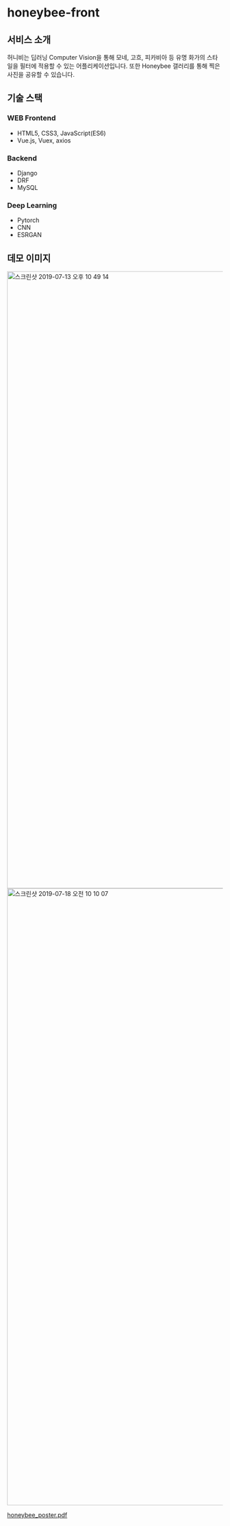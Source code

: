 # honeybee-front

## 서비스 소개

허니비는 딥러닝 Computer Vision을 통해 모네, 고흐, 피카비아 등 유명 화가의 스타일을 필터에 적용할 수 있는 어플리케이션입니다. 또한 Honeybee 갤러리를 통해 찍은 사진을 공유할 수 있습니다.

## 기술 스택

### WEB Frontend

- HTML5, CSS3, JavaScript(ES6)
- Vue.js, Vuex, axios

### Backend

- Django
- DRF
- MySQL

### Deep Learning

- Pytorch
- CNN
- ESRGAN

## 데모 이미지

<img width="1440" alt="스크린샷 2019-07-13 오후 10 49 14" src="https://user-images.githubusercontent.com/39744246/68209847-a0307700-0017-11ea-95a7-310acb5f0247.png">
<img width="1440" alt="스크린샷 2019-07-18 오전 10 10 07" src="https://user-images.githubusercontent.com/39744246/68209848-a0307700-0017-11ea-806b-fce57f0f149f.png">

[honeybee_poster.pdf](https://github.com/wonjongOh94/Algorithms/files/3809033/honeybee_poster.pdf)
